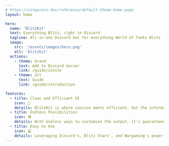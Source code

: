 ```yaml
---
# https://vitepress.dev/reference/default-theme-home-page
layout: home

hero:
  name: 'BlitzKit'
  text: Everything Blitz, right in Discord
  tagline: All-in-one Discord bot for everything World of Tanks Blitz
  image:
    src: '/assets/images/hero.png'
    alt: 'blitzkit'
  actions:
    - theme: brand
      text: Add to Discord Server
      link: /guide/invite
    - theme: alt
      text: Guide
      link: /guide/introduction

features:
  - title: Clean and Efficient UI
    icon: 🚀
    details: BlitzKit is where concise meets efficient. Get the information you need in the way you want.
  - title: Endless Possibilities
    icon: 🛠
    details: With endless ways to customize the output, it's guaranteed that you'll always get the information you need.
  - title: Easy to Use
    icon: 💻
    details: Leveraging Discord's, Blitz Stars', and Wargaming's powerful APIS, Blitzkit does all the hard work for you.
---
```

